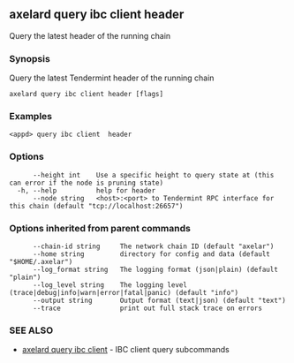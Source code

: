 ## axelard query ibc client header

Query the latest header of the running chain

### Synopsis

Query the latest Tendermint header of the running chain

```
axelard query ibc client header [flags]
```

### Examples

```
<appd> query ibc client  header
```

### Options

```
      --height int    Use a specific height to query state at (this can error if the node is pruning state)
  -h, --help          help for header
      --node string   <host>:<port> to Tendermint RPC interface for this chain (default "tcp://localhost:26657")
```

### Options inherited from parent commands

```
      --chain-id string     The network chain ID (default "axelar")
      --home string         directory for config and data (default "$HOME/.axelar")
      --log_format string   The logging format (json|plain) (default "plain")
      --log_level string    The logging level (trace|debug|info|warn|error|fatal|panic) (default "info")
      --output string       Output format (text|json) (default "text")
      --trace               print out full stack trace on errors
```

### SEE ALSO

- [axelard query ibc client](axelard_query_ibc_client.md)	 - IBC client query subcommands
